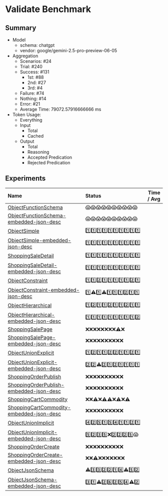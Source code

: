 # Validate Benchmark
## Summary
  - Model
    - schema: chatgpt
    - vendor: google/gemini-2.5-pro-preview-06-05
  - Aggregation
    - Scenarios: #24
    - Trial: #240
    - Success: #131
      - 1st: #88
      - 2nd: #27
      - 3rd: #4
    - Failure: #74
    - Nothing: #14
    - Error: #21
    - Average Time: 79072.57916666666 ms
  - Token Usage:
    - Everything
    - Input
      - Total
      - Cached
    - Output
      - Total
      - Reasoning
      - Accepted Predication
      - Rejected Predication

## Experiments
Name | Status | Time / Avg
:----|:-------|------------:
[ObjectFunctionSchema](./ObjectFunctionSchema/README.md) | 😱😱😱😱😱😱😱😱😱😱
[ObjectFunctionSchema-embedded-json-desc](./ObjectFunctionSchema-embedded-json-desc/README.md) | 😱😱😱😱😱😱😱😱😱😱
[ObjectSimple](./ObjectSimple/README.md) | 1️⃣1️⃣1️⃣1️⃣1️⃣1️⃣1️⃣1️⃣1️⃣1️⃣
[ObjectSimple-embedded-json-desc](./ObjectSimple-embedded-json-desc/README.md) | 1️⃣1️⃣1️⃣1️⃣1️⃣1️⃣1️⃣1️⃣1️⃣1️⃣
[ShoppingSaleDetail](./ShoppingSaleDetail/README.md) | 1️⃣1️⃣1️⃣1️⃣1️⃣1️⃣1️⃣1️⃣1️⃣1️⃣
[ShoppingSaleDetail-embedded-json-desc](./ShoppingSaleDetail-embedded-json-desc/README.md) | 1️⃣1️⃣1️⃣1️⃣1️⃣1️⃣1️⃣1️⃣1️⃣1️⃣
[ObjectConstraint](./ObjectConstraint/README.md) | 1️⃣1️⃣2️⃣1️⃣1️⃣1️⃣1️⃣1️⃣2️⃣1️⃣
[ObjectConstraint-embedded-json-desc](./ObjectConstraint-embedded-json-desc/README.md) | 1️⃣⚠️1️⃣⚠️1️⃣1️⃣1️⃣2️⃣1️⃣1️⃣
[ObjectHierarchical](./ObjectHierarchical/README.md) | 1️⃣2️⃣1️⃣1️⃣2️⃣1️⃣1️⃣2️⃣1️⃣1️⃣
[ObjectHierarchical-embedded-json-desc](./ObjectHierarchical-embedded-json-desc/README.md) | 1️⃣1️⃣1️⃣1️⃣1️⃣1️⃣1️⃣1️⃣1️⃣2️⃣
[ShoppingSalePage](./ShoppingSalePage/README.md) | ❌❌❌❌❌❌❌❌⚠️❌
[ShoppingSalePage-embedded-json-desc](./ShoppingSalePage-embedded-json-desc/README.md) | ❌❌❌❌❌❌❌❌❌❌
[ObjectUnionExplicit](./ObjectUnionExplicit/README.md) | 1️⃣2️⃣1️⃣1️⃣2️⃣2️⃣1️⃣1️⃣2️⃣1️⃣
[ObjectUnionExplicit-embedded-json-desc](./ObjectUnionExplicit-embedded-json-desc/README.md) | 2️⃣2️⃣⚠️2️⃣1️⃣2️⃣1️⃣1️⃣1️⃣1️⃣
[ShoppingOrderPublish](./ShoppingOrderPublish/README.md) | ❌❌❌❌❌❌❌❌❌❌
[ShoppingOrderPublish-embedded-json-desc](./ShoppingOrderPublish-embedded-json-desc/README.md) | ❌❌❌❌❌❌❌❌❌❌
[ShoppingCartCommodity](./ShoppingCartCommodity/README.md) | ❌❌⚠️❌⚠️⚠️❌⚠️❌⚠️
[ShoppingCartCommodity-embedded-json-desc](./ShoppingCartCommodity-embedded-json-desc/README.md) | ❌❌❌❌❌❌❌❌❌❌
[ObjectUnionImplicit](./ObjectUnionImplicit/README.md) | 4️⃣2️⃣5️⃣1️⃣5️⃣4️⃣1️⃣1️⃣2️⃣1️⃣
[ObjectUnionImplicit-embedded-json-desc](./ObjectUnionImplicit-embedded-json-desc/README.md) | 5️⃣2️⃣3️⃣5️⃣❌2️⃣2️⃣2️⃣5️⃣😱
[ShoppingOrderCreate](./ShoppingOrderCreate/README.md) | ❌❌❌❌❌❌❌❌❌❌
[ShoppingOrderCreate-embedded-json-desc](./ShoppingOrderCreate-embedded-json-desc/README.md) | ❌❌⚠️❌❌❌❌❌❌❌
[ObjectJsonSchema](./ObjectJsonSchema/README.md) | ⚠️3️⃣3️⃣2️⃣2️⃣1️⃣4️⃣⚠️5️⃣2️⃣
[ObjectJsonSchema-embedded-json-desc](./ObjectJsonSchema-embedded-json-desc/README.md) | 3️⃣1️⃣⚠️2️⃣6️⃣2️⃣5️⃣4️⃣⚠️2️⃣